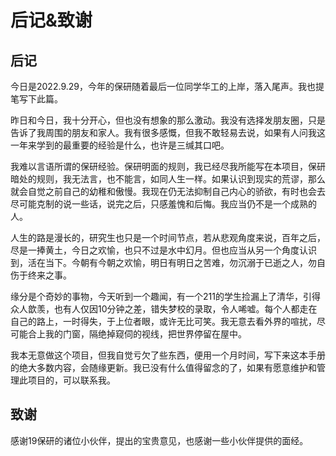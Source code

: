 # 后记&致谢

## 后记

今日是2022.9.29，今年的保研随着最后一位同学华工的上岸，落入尾声。我也提笔写下此篇。

昨日和今日，我十分开心，但也没有想象的那么激动。我没有选择发朋友圈，只是告诉了我周围的朋友和家人。我有很多感慨，但我不敢轻易去说，如果有人问我这一年来学到的最重要的经验是什么，也许是三缄其口吧。

我难以言语所谓的保研经验。保研明面的规则，我已经尽我所能写在本项目，保研暗处的规则，我无法言，也不能言，如同人生一样。如果认识到现实的荒谬，那么就会自觉之前自己的幼稚和傲慢。我现在仍无法抑制自己内心的骄欲，有时也会去尽可能克制的说一些话，说完之后，只感羞愧和后悔。我应当仍不是一个成熟的人。

人生的路是漫长的，研究生也只是一个时间节点，若从悲观角度来说，百年之后，尽是一捧黄土，今日之欢愉，也只不过是水中幻月。但也应当从另一个角度认识到，活在当下。今朝有今朝之欢愉，明日有明日之苦难，勿沉溺于已逝之人，勿自伤于终来之事。

缘分是个奇妙的事物，今天听到一个趣闻，有一个211的学生捡漏上了清华，引得众人歆羡，也有人仅因10分钟之差，错失梦校的录取，令人唏嘘。每个人都走在自己的路上，一时得失，于上位者眼，或许无比可笑。我无意去看外界的喧扰，尽可能合上我的门窗，隔绝掉窥伺的视线，把世界停留在屋中。

我本无意做这个项目，但我自觉亏欠了些东西，便用一个月时间，写下来这本手册的绝大多数内容，会随缘更新。我已没有什么值得留念的了，如果有愿意维护和管理此项目的，可以联系我。

## 致谢

感谢19保研的诸位小伙伴，提出的宝贵意见，也感谢一些小伙伴提供的面经。


